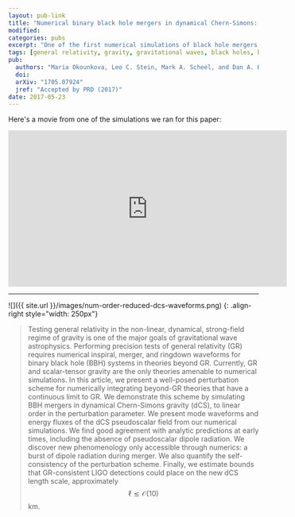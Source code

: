 ```yaml
---
layout: pub-link
title: "Numerical binary black hole mergers in dynamical Chern-Simons: I. Scalar field"
modified:
categories: pubs
excerpt: "One of the first numerical simulations of black hole mergers in beyond-GR effective field theories"
tags: [general relativity, gravity, gravitational waves, black holes, beyond-GR, Chern-Simons, perturbation theory]
pub:
  authors: "Maria Okounkova, Leo C. Stein, Mark A. Scheel, and Dan A. Hemberger"
  doi:
  arXiv: "1705.07924"
  jref: "Accepted by PRD (2017)"
date: 2017-05-23
---
```


Here's a movie from one of the simulations we ran for this paper:

<iframe width="560" height="315" src="https://www.youtube.com/embed/WQH-1b_XUM4" frameborder="0" allowfullscreen></iframe>

---

![]({{ site.url }}/images/num-order-reduced-dcs-waveforms.png)
{: .align-right style="width: 250px"}
> Testing general relativity in the non-linear, dynamical,
> strong-field regime of gravity is one of the major goals of
> gravitational wave astrophysics. Performing precision tests of
> general relativity (GR) requires numerical inspiral, merger, and
> ringdown waveforms for binary black hole (BBH) systems in theories
> beyond GR. Currently, GR and scalar-tensor gravity are the only
> theories amenable to numerical simulations. In this article, we
> present a well-posed perturbation scheme for numerically integrating
> beyond-GR theories that have a continuous limit to GR. We
> demonstrate this scheme by simulating BBH mergers in dynamical
> Chern-Simons gravity (dCS), to linear order in the perturbation
> parameter. We present mode waveforms and energy fluxes of the dCS
> pseudoscalar field from our numerical simulations. We find good
> agreement with analytic predictions at early times, including the
> absence of pseudoscalar dipole radiation. We discover new
> phenomenology only accessible through numerics: a burst of dipole
> radiation during merger. We also quantify the self-consistency of
> the perturbation scheme. Finally, we estimate bounds that
> GR-consistent LIGO detections could place on the new dCS length
> scale, approximately $$\ell \lesssim \mathcal{O}(10)$$ km.

